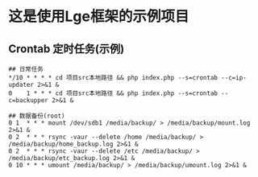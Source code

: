 # 这是使用Lge框架的示例项目


## Crontab 定时任务(示例)
    ## 日常任务
    */10 * * * * cd 项目src本地路径 && php index.php --s=crontab --c=ip-updater 2>&1 &
    0    1 * * * cd 项目src本地路径 && php index.php --s=crontab --c=backupper 2>&1 &

    ## 数据备份(root)
    0 1  * * * mount /dev/sdb1 /media/backup/ > /media/backup/mount.log 2>&1 &
    0 2  * * * rsync -vaur --delete /home /media/backup/ > /media/backup/home_backup.log 2>&1 &
    0 2  * * * rsync -vaur --delete /etc /media/backup/ > /media/backup/etc_backup.log 2>&1 &
    0 10 * * * umount /media/backup/ > /media/backup/umount.log 2>&1 &


